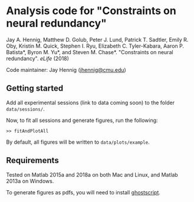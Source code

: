 # Analysis code for "Constraints on neural redundancy"
Jay A. Hennig, Matthew D. Golub, Peter J. Lund, Patrick T. Sadtler, Emily R. Oby, Kristin M. Quick, Stephen I. Ryu, Elizabeth C. Tyler-Kabara, Aaron P. Batista*, Byron M. Yu*, and Steven M. Chase*. "Constraints on neural redundancy". _eLife_ (2018)

Code maintainer: Jay Hennig (jhennig@cmu.edu)

## Getting started

Add all experimental sessions (link to data coming soon) to the folder `data/sessions/`.

Now, to fit all sessions and generate figures, run the following:

```
>> fitAndPlotAll
```

By default, all figures will be written to `data/plots/example`.

## Requirements

Tested on Matlab 2015a and 2018a on both Mac and Linux, and Matlab 2013a on Windows.

To generate figures as pdfs, you will need to install [ghostscript](https://ghostscript.com/).
